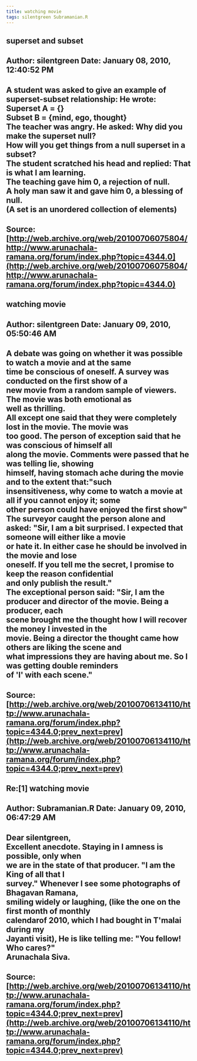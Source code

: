 ```yaml
--- 
title: watching movie   
tags: silentgreen Subramanian.R  
---  
```

## superset and subset  
Author: silentgreen         Date: January 08, 2010, 12:40:52 PM  
---  
A student was asked to give an example of superset-subset relationship: He wrote: Superset A = {}   
Subset B = {mind, ego, thought}   
The teacher was angry. He asked: Why did you make the superset null?   
How will you get things from a null superset in a subset?   
The student scratched his head and replied: That is what I am learning.   
The teaching gave him 0, a rejection of null.   
A holy man saw it and gave him 0, a blessing of null.   
(A set is an unordered collection of elements)
 ---  
Source:[http://web.archive.org/web/20100706075804/http://www.arunachala-ramana.org/forum/index.php?topic=4344.0](http://web.archive.org/web/20100706075804/http://www.arunachala-ramana.org/forum/index.php?topic=4344.0)   
---  

## watching movie  
Author: silentgreen         Date: January 09, 2010, 05:50:46 AM  
---  
A debate was going on whether it was possible to watch a movie and at the same  
time be conscious of oneself. A survey was conducted on the first show of a  
new movie from a random sample of viewers. The movie was both emotional as  
well as thrilling.   
All except one said that they were completely lost in the movie. The movie was  
too good. The person of exception said that he was conscious of himself all  
along the movie. Comments were passed that he was telling lie, showing  
himself, having stomach ache during the movie and to the extent that:"such  
insensitiveness, why come to watch a movie at all if you cannot enjoy it; some  
other person could have enjoyed the first show"   
The surveyor caught the person alone and asked: "Sir, I am a bit surprised. I expected that someone will either like a movie  
or hate it. In either case he should be involved in the movie and lose  
oneself. If you tell me the secret, I promise to keep the reason confidential  
and only publish the result."   
The exceptional person said: "Sir, I am the producer and director of the movie. Being a producer, each  
scene brought me the thought how I will recover the money I invested in the  
movie. Being a director the thought came how others are liking the scene and  
what impressions they are having about me. So I was getting double reminders  
of 'I' with each scene."
 ---  
Source:[http://web.archive.org/web/20100706134110/http://www.arunachala-ramana.org/forum/index.php?topic=4344.0;prev_next=prev](http://web.archive.org/web/20100706134110/http://www.arunachala-ramana.org/forum/index.php?topic=4344.0;prev_next=prev)   
---  

## Re:[1] watching movie  
Author: Subramanian.R       Date: January 09, 2010, 06:47:29 AM  
---  
Dear silentgreen,   
Excellent anecdote. Staying in I amness is possible, only when   
we are in the state of that producer. "I am the King of all that I   
survey." Whenever I see some photographs of Bhagavan Ramana,   
smiling widely or laughing, (like the one on the first month of monthly  
calendarof 2010, which I had bought in T'malai during my   
Jayanti visit), He is like telling me: "You fellow! Who cares?"   
Arunachala Siva.
 ---  
Source:[http://web.archive.org/web/20100706134110/http://www.arunachala-ramana.org/forum/index.php?topic=4344.0;prev_next=prev](http://web.archive.org/web/20100706134110/http://www.arunachala-ramana.org/forum/index.php?topic=4344.0;prev_next=prev)   
---  

